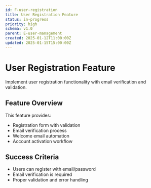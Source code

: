 ```yaml
---
id: F-user-registration
title: User Registration Feature
status: in-progress
priority: high
schema: v1.0
parent: E-user-management
created: 2025-01-12T11:00:00Z
updated: 2025-01-15T15:00:00Z
---
```


# User Registration Feature

Implement user registration functionality with email verification and validation.

## Feature Overview

This feature provides:

- Registration form with validation
- Email verification process
- Welcome email automation
- Account activation workflow

## Success Criteria

- Users can register with email/password
- Email verification is required
- Proper validation and error handling
